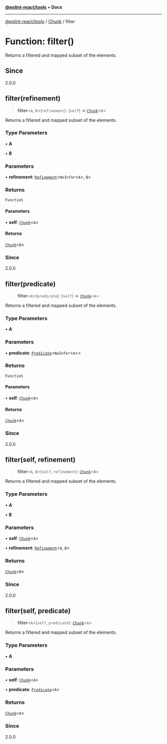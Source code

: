 [**@eslint-react/tools**](../../../README.md) • **Docs**

***

[@eslint-react/tools](../../../README.md) / [Chunk](../README.md) / filter

# Function: filter()

Returns a filtered and mapped subset of the elements.

## Since

2.0.0

## filter(refinement)

> **filter**\<`A`, `B`\>(`refinement`): (`self`) => [`Chunk`](../interfaces/Chunk.md)\<`B`\>

Returns a filtered and mapped subset of the elements.

### Type Parameters

• **A**

• **B**

### Parameters

• **refinement**: [`Refinement`](../../Pred/interfaces/Refinement.md)\<`NoInfer`\<`A`\>, `B`\>

### Returns

`Function`

#### Parameters

• **self**: [`Chunk`](../interfaces/Chunk.md)\<`A`\>

#### Returns

[`Chunk`](../interfaces/Chunk.md)\<`B`\>

### Since

2.0.0

## filter(predicate)

> **filter**\<`A`\>(`predicate`): (`self`) => [`Chunk`](../interfaces/Chunk.md)\<`A`\>

Returns a filtered and mapped subset of the elements.

### Type Parameters

• **A**

### Parameters

• **predicate**: [`Predicate`](../../Pred/interfaces/Predicate.md)\<`NoInfer`\<`A`\>\>

### Returns

`Function`

#### Parameters

• **self**: [`Chunk`](../interfaces/Chunk.md)\<`A`\>

#### Returns

[`Chunk`](../interfaces/Chunk.md)\<`A`\>

### Since

2.0.0

## filter(self, refinement)

> **filter**\<`A`, `B`\>(`self`, `refinement`): [`Chunk`](../interfaces/Chunk.md)\<`B`\>

Returns a filtered and mapped subset of the elements.

### Type Parameters

• **A**

• **B**

### Parameters

• **self**: [`Chunk`](../interfaces/Chunk.md)\<`A`\>

• **refinement**: [`Refinement`](../../Pred/interfaces/Refinement.md)\<`A`, `B`\>

### Returns

[`Chunk`](../interfaces/Chunk.md)\<`B`\>

### Since

2.0.0

## filter(self, predicate)

> **filter**\<`A`\>(`self`, `predicate`): [`Chunk`](../interfaces/Chunk.md)\<`A`\>

Returns a filtered and mapped subset of the elements.

### Type Parameters

• **A**

### Parameters

• **self**: [`Chunk`](../interfaces/Chunk.md)\<`A`\>

• **predicate**: [`Predicate`](../../Pred/interfaces/Predicate.md)\<`A`\>

### Returns

[`Chunk`](../interfaces/Chunk.md)\<`A`\>

### Since

2.0.0
